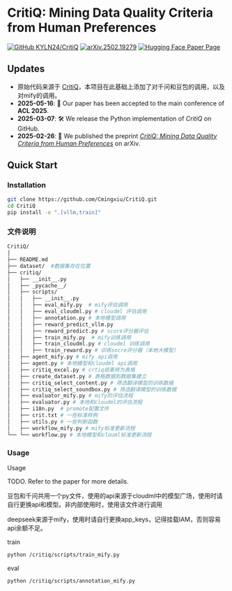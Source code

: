 # CritiQ: Mining Data Quality Criteria from Human Preferences

[![GitHub KYLN24/CritiQ](https://img.shields.io/badge/GitHub-CritiQ-blue?logo=github)](https:/。/github.com/KYLN24/CritiQ) [![arXiv.2502.19279](https://img.shields.io/badge/arXiv-2502.19279-red?logo=arxiv)](https://arxiv.org/abs/2502.19279) [![Hugging Face Paper Page](https://img.shields.io/badge/Paper%20Page-2502.19279-yellow?logo=huggingface)](https://huggingface.co/papers/2502.19279)

## Updates

<!-- - 
- **Upcoming**: 🤗 We will release the knowledge base for *CritiQ Flow* on Hugging Face Hub.
- **Upcoming**: 🤗 We will released the CritiQ Scorers for [code](https://huggingface.co/KYLN24/CritiQ-Scorer-Code), [math](https://huggingface.co/KYLN24/CritiQ-Scorer-Math), and [logic](https://huggingface.co/KYLN24/CritiQ-Scorer-Logic) on Hugging Face Hub. -->

- 原始代码来源于 [CritiQ](https://github.com/KYLN24/CritiQ)，本项目在此基础上添加了对千问和豆包的调用，以及对mify的调用。
- **2025-05-16**: 🎉 Our paper has been accepted to the main conference of **ACL 2025**.
- **2025-03-07**: 🛠️ We release the Python implementation of *CritiQ* on GitHub.
- **2025-02-26**: 📝 We published the preprint [*CritiQ: Mining Data Quality Criteria from Human Preferences*](https://arxiv.org/abs/2502.19279) on arXiv.

## Quick Start

### Installation

```bash
git clone https://github.com/Cmingxiu/CritiQ.git
cd CritiQ
pip install -e ".[vllm,train]"
```
### 文件说明
```bash
CritiQ/
│
├── README.md
├── dataset/  #数据集存在位置
├── critiq/
│   ├── __init__.py
│   ├── _pycache__/
│   ├── scripts/
│   │   ├── __init__.py
│   │   ├── eval_mify.py  # mify评估调用
│   │   ├── eval_cloudml.py # cloudml 评估调用
│   │   ├── annotation.py # 本地模型调用
│   │   ├── reward_predict_vllm.py
│   │   ├── reward_predict.py # score评分器评估
│   │   ├── train_mify.py  # mify训练调用
│   │   ├── train_cloudml.py # cloudml 训练调用
│   │   ├── train_reward.py # 训练socre评分器（本地大模型）
│   ├── agent_mify.py # mify api调用
│   ├── agent.py # 本地模型和cloudml api调用
│   ├── critiq_excel.py # crtiq结果转为表格
│   ├── create_dataset.py # 表格数据到数据集建立
│   ├── critiq_select_content.py # 筛选翻译模型的训练数据
│   ├── critiq_select_soundbox.py # 筛选翻译模型的训练数据
│   ├── evaluator_mify.py # mify的评估流程
│   ├── evaluator.py # 本地和cloudml的评估流程
│   ├── i18n.py  # promote配置文件
│   ├── crit.txt # 一些标准样例
│   ├── utils.py # 一些判断函数
│   ├── workflow_mify.py # mify标准更新流程
└── └── workflow.py # 本地模型和clouml标准更新流程
```

### Usage

Usage

TODO. Refer to the paper for more details.

豆包和千问共用一个py文件，使用的api来源于cloudml中的模型广场，使用时请自行更换api和模型。非内部使用时，使用该文件进行调用

deepseek来源于mify，使用时请自行更换app_keys，记得挂载IAM，否则容易api余额不足。

train

```bash
python /critiq/scripts/train_mify.py
```

eval

```bash
python /critiq/scripts/annotation_mify.py
```

<!-- 
#### (Optional) Download the Knowledge Base

TODO

#### Prepare Data

TODO

#### Run CritiQ Flow

TODO

#### Agent Annotation

TODO

#### Train CritiQ Scorer

TODO

#### Score the Dataset

TODO

#### Perform Sampling -->

